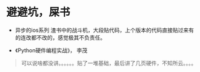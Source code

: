 <!--
* @UpdateTime : 2020/6/15 10:18 上午
* @description: type some description
-->
# 避避坑，屎书

- 异步的ios系列
渣书中的战斗机，大段贴代码，上个版本的代码直接贴过来有的连改都不改的，感觉极其不负责任。

- 《Python硬件编程实战》， 李茂

> 可以说啥都没讲。。。。。。贴了一堆基础，最后讲了几页硬件，不知所云。。。。

